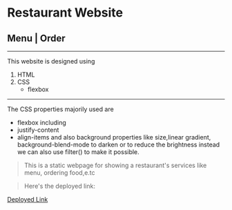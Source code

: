 # Restaurant Website
## Menu | Order
---
This website is designed using
1. HTML
2. CSS
    - flexbox
---
The CSS properties majorily used are 
- flexbox
including 
- justify-content
- align-items
and also 
background properties like 
size,linear gradient, background-blend-mode to darken or to reduce the brightness instead we can also use filter() to make it possible.
> This is a static webpage for showing a restaurant's services like menu, ordering food,e.tc

>Here's the deployed link:

[Deployed Link]("https://restaurant-me.netlify.app/")
